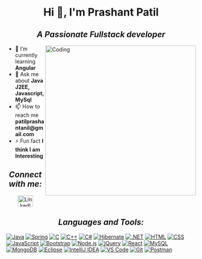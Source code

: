 
<body>
  <div class="container">
    <h1 align="center">Hi 👋, I'm Prashant Patil</h1>
    <h2 align="center"><i>A Passionate Fullstack developer</i></h2>
    <img align="right" alt="Coding" width="400" src="https://cdn.dribbble.com/users/1162077/screenshots/3848914/programmer.gif">
    <ul>
      <li>🌱 I’m currently learning <strong>Angular</strong></li>
      <li>💬 Ask me about <strong>Java J2EE, Javascript, MySql</strong></li>
      <li>📫 How to reach me <strong>patilprashantanil@gmail.com</strong></li>
      <li>⚡ Fun fact <strong>I think I am Interesting</strong></li>
    </ul>
    <h2 align="center"><i>Connect with me:</i></h2>
    <p align="center">
      <a href="https://www.linkedin.com/in/prashant-patil2000" target="blank"><img align="center" src="https://raw.githubusercontent.com/rahuldkjain/github-profile-readme-generator/master/src/images/icons/Social/linked-in-alt.svg" alt="LinkedIn" height="30" width="40" /></a>
    </p>
    <h2 align="center"><i>Languages and Tools:</i></h2
    <div class="icon-container">
      <a href="https://skillicons.dev"><img src="https://skillicons.dev/icons?i=java" alt="Java"/></a>
      <a href="https://spring.io/" target="_blank" rel="noreferrer"><img src="https://skillicons.dev/icons?i=spring" alt="Spring"/></a>
      <a href="https://skillicons.dev"><img src="https://skillicons.dev/icons?i=c" alt="C"/></a>
      <a href="https://skillicons.dev"><img src="https://skillicons.dev/icons?i=cpp" alt="C++"/></a>
      <a href="https://skillicons.dev"><img src="https://skillicons.dev/icons?i=cs" alt="C#"/></a>
      <a href="https://skillicons.dev"><img src="https://skillicons.dev/icons?i=hibernate" alt="Hibernate"/></a>
      <a href="https://skillicons.dev"><img src="https://skillicons.dev/icons?i=dotnet" alt=".NET"/></a>
      <a href="https://skillicons.dev"><img src="https://skillicons.dev/icons?i=html" alt="HTML"/></a>
      <a href="https://skillicons.dev"><img src="https://skillicons.dev/icons?i=css" alt="CSS"/></a>
      <a href="https://skillicons.dev"><img src="https://skillicons.dev/icons?i=js" alt="JavaScript"/></a>
      <a href="https://skillicons.dev"><img src="https://skillicons.dev/icons?i=bootstrap" alt="Bootstrap"/></a>
      <a href="https://skillicons.dev"><img src="https://skillicons.dev/icons?i=nodejs" alt="Node.js"/></a>
      <a href="https://skillicons.dev"><img src="https://skillicons.dev/icons?i=jquery" alt="jQuery"/></a>
      <a href="https://skillicons.dev"><img src="https://skillicons.dev/icons?i=react" alt="React"/></a>
      <a href="https://skillicons.dev"><img src="https://skillicons.dev/icons?i=mysql" alt="MySQL"/></a>
      <a href="https://skillicons.dev"><img src="https://skillicons.dev/icons?i=mongodb" alt="MongoDB"/></a>
      <a href="https://skillicons.dev"><img src="https://skillicons.dev/icons?i=eclipse" alt="Eclipse"/></a>
      <a href="https://skillicons.dev"><img src="https://skillicons.dev/icons?i=idea" alt="IntelliJ IDEA"/></a>
      <a href="https://skillicons.dev"><img src="https://skillicons.dev/icons?i=vscode" alt="VS Code"/></a>
      <a href="https://skillicons.dev"><img src="https://skillicons.dev/icons?i=git" alt="Git"/></a>
      <a href="https://skillicons.dev"><img src="https://skillicons.dev/icons?i=postman" alt="Postman"/></a>
    </div>
  </div>
</body>
</html>
